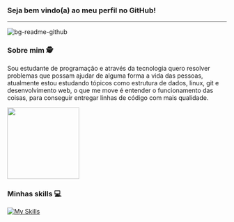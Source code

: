 ### Seja bem vindo(a) ao meu perfil no GitHub!  
<hr>

![bg-readme-github](https://github.com/luizbrito6/luizbrito6/assets/112624030/548d323e-37c4-4f0c-b037-d0baab0ffdeb)





### Sobre mim 🕵️
Sou estudante de programação e através da tecnologia quero resolver problemas que possam ajudar de alguma forma a vida das pessoas, atualmente estou estudando tópicos como estrutura de dados, linux, git e desenvolvimento web, o que me move é entender o funcionamento das coisas, para conseguir entregar linhas de código com mais qualidade. 

 <img height="165em" src="https://github-readme-stats.vercel.app/api?username=luizbrito6&show_icons=true&theme=dark&include_all_commits=true&count_private=true"/>
 
### Minhas skills 💻

[![My Skills](https://skillicons.dev/icons?i=js,html,css,azure,figma,git,github,sass,tailwind,styledcomponents)](https://skillicons.dev)
